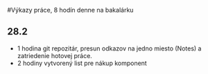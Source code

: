 #Výkazy práce, 8 hodín denne na bakalárku
## 28.2
- 1 hodina git repozitár, presun odkazov na jedno miesto (Notes) a zatriedenie hotovej práce.
- 2 hodiny vytvorený list pre nákup komponent